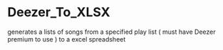# Deezer_To_XLSX
generates a lists of songs from a specified play list ( must have Deezer premium to use ) to a excel spreadsheet

